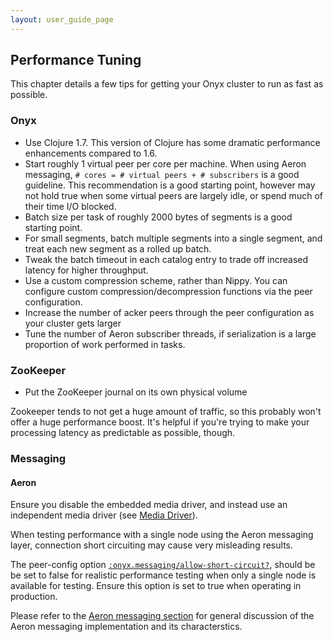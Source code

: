 ```yaml
---
layout: user_guide_page
---
```


## Performance Tuning

This chapter details a few tips for getting your Onyx cluster to run as fast as possible.

### Onyx

- Use Clojure 1.7. This version of Clojure has some dramatic performance enhancements compared to 1.6.
- Start roughly 1 virtual peer per core per machine.  When using Aeron
  messaging, `# cores = # virtual peers + # subscribers` is a good guideline.
  This recommendation is a good starting point, however may not hold true when
  some virtual peers are largely idle, or spend much of their time I/O blocked.
- Batch size per task of roughly 2000 bytes of segments is a good starting point.
- For small segments, batch multiple segments into a single segment, and treat each new segment as a rolled up batch.
- Tweak the batch timeout in each catalog entry to trade off increased latency for higher throughput.
- Use a custom compression scheme, rather than Nippy. You can configure custom compression/decompression functions via the peer configuration.
- Increase the number of acker peers through the peer configuration as your cluster gets larger
- Tune the number of Aeron subscriber threads, if serialization is a large proportion of work performed in tasks.

### ZooKeeper

- Put the ZooKeeper journal on its own physical volume

Zookeeper tends to not get a huge amount of traffic, so this probably won't offer a huge performance boost. It's helpful if you're trying to make your processing latency as predictable as possible, though.

### Messaging

#### Aeron

Ensure you disable the embedded media driver, and instead use an independent
media driver (see [Media Driver](messaging.md#media-driver)).

When testing performance with a single node using the Aeron messaging layer,
connection short circuiting may cause very misleading results.

The peer-config option [`:onyx.messaging/allow-short-circuit?`](peer-config#onyxmessagingallow-short-circuit),
should be be set to false for realistic performance testing when only a single
node is available for testing. Ensure this option is set to true when operating
in production.

Please refer to the [Aeron messaging section](messaging.md#aeron-messaging) for general
discussion of the Aeron messaging implementation and its characterstics.

